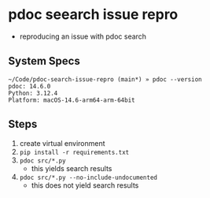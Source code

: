 # pdoc seearch issue repro

- reproducing an issue with pdoc search

## System Specs

```
~/Code/pdoc-search-issue-repro (main*) » pdoc --version       
pdoc: 14.6.0
Python: 3.12.4
Platform: macOS-14.6-arm64-arm-64bit
```

## Steps

1. create virtual environment
2. `pip install -r requirements.txt`
3. `pdoc src/*.py` 
    * this yields search results
4. `pdoc src/*.py --no-include-undocumented`
    * this does not yield search results